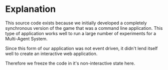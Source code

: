 # Explanation

This source code exists because we initially developed a completely synchronous version of the game that was a command line application.
This type of application works well to run a large number of experiments for a Multi-Agent System.

Since this form of our application was not event driven, it didn't lend itself well to create an interactive web application.

Therefore we freeze the code in it's non-interactive state here.